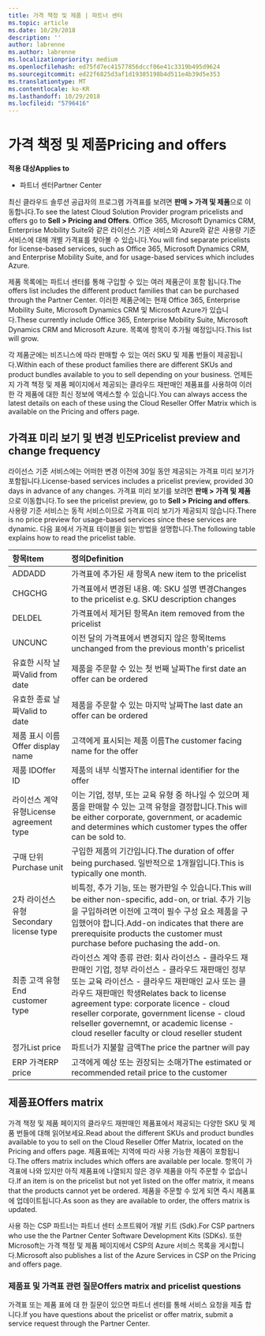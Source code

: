 ```yaml
---
title: 가격 책정 및 제품 | 파트너 센터
ms.topic: article
ms.date: 10/29/2018
description: ''
author: labrenne
ms.author: labrenne
ms.localizationpriority: medium
ms.openlocfilehash: ed75fd7ec41577856dccf06e41c3319b495d9624
ms.sourcegitcommit: ed22f6825d3af1d19385198b4d511e4b39d5e353
ms.translationtype: MT
ms.contentlocale: ko-KR
ms.lasthandoff: 10/29/2018
ms.locfileid: "5796416"
---
```

# <a name="pricing-and-offers"></a><span data-ttu-id="3d2c4-102">가격 책정 및 제품</span><span class="sxs-lookup"><span data-stu-id="3d2c4-102">Pricing and offers</span></span>

**<span data-ttu-id="3d2c4-103">적용 대상</span><span class="sxs-lookup"><span data-stu-id="3d2c4-103">Applies to</span></span>**

-  <span data-ttu-id="3d2c4-104">파트너 센터</span><span class="sxs-lookup"><span data-stu-id="3d2c4-104">Partner Center</span></span>

<span data-ttu-id="3d2c4-105">최신 클라우드 솔루션 공급자의 프로그램 가격표를 보려면 **판매 > 가격 및 제품**으로 이동합니다.</span><span class="sxs-lookup"><span data-stu-id="3d2c4-105">To see the latest Cloud Solution Provider program pricelists and offers go to **Sell > Pricing and Offers**.</span></span> <span data-ttu-id="3d2c4-106">Office 365, Microsoft Dynamics CRM, Enterprise Mobility Suite와 같은 라이선스 기준 서비스와 Azure와 같은 사용량 기준 서비스에 대해 개별 가격표를 찾아볼 수 있습니다.</span><span class="sxs-lookup"><span data-stu-id="3d2c4-106">You will find separate pricelists for license-based services, such as Office 365, Microsoft Dynamics CRM, and Enterprise Mobility Suite, and for usage-based services which includes Azure.</span></span> 

<span data-ttu-id="3d2c4-107">제품 목록에는 파트너 센터를 통해 구입할 수 있는 여러 제품군이 포함 됩니다.</span><span class="sxs-lookup"><span data-stu-id="3d2c4-107">The offers list includes the different product families that can be purchased through the Partner Center.</span></span> <span data-ttu-id="3d2c4-108">이러한 제품군에는 현재 Office 365, Enterprise Mobility Suite, Microsoft Dynamics CRM 및 Microsoft Azure가 있습니다.</span><span class="sxs-lookup"><span data-stu-id="3d2c4-108">These currently include Office 365, Enterprise Mobility Suite, Microsoft Dynamics CRM and Microsoft Azure.</span></span> <span data-ttu-id="3d2c4-109">목록에 항목이 추가될 예정입니다.</span><span class="sxs-lookup"><span data-stu-id="3d2c4-109">This list will grow.</span></span>

<span data-ttu-id="3d2c4-110">각 제품군에는 비즈니스에 따라 판매할 수 있는 여러 SKU 및 제품 번들이 제공됩니다.</span><span class="sxs-lookup"><span data-stu-id="3d2c4-110">Within each of these product families there are different SKUs and product bundles available to you to sell depending on your business.</span></span> <span data-ttu-id="3d2c4-111">언제든지 가격 책정 및 제품 페이지에서 제공되는 클라우드 재판매인 제품표를 사용하여 이러한 각 제품에 대한 최신 정보에 액세스할 수 있습니다.</span><span class="sxs-lookup"><span data-stu-id="3d2c4-111">You can always access the latest details on each of these using the Cloud Reseller Offer Matrix which is available on the Pricing and offers page.</span></span>

## <a name="pricelist-preview-and-change-frequency"></a><span data-ttu-id="3d2c4-112">가격표 미리 보기 및 변경 빈도</span><span class="sxs-lookup"><span data-stu-id="3d2c4-112">Pricelist preview and change frequency</span></span> 

<span data-ttu-id="3d2c4-113">라이선스 기준 서비스에는 어떠한 변경 이전에 30일 동안 제공되는 가격표 미리 보기가 포함됩니다.</span><span class="sxs-lookup"><span data-stu-id="3d2c4-113">License-based services includes a pricelist preview, provided 30 days in advance of any changes.</span></span> <span data-ttu-id="3d2c4-114">가격표 미리 보기를 보려면 **판매 > 가격 및 제품**으로 이동합니다.</span><span class="sxs-lookup"><span data-stu-id="3d2c4-114">To see the pricelist preview, go to **Sell > Pricing and offers**.</span></span> <span data-ttu-id="3d2c4-115">사용량 기준 서비스는 동적 서비스이므로 가격표 미리 보기가 제공되지 않습니다.</span><span class="sxs-lookup"><span data-stu-id="3d2c4-115">There is no price preview for usage-based services since these services are dynamic.</span></span> <span data-ttu-id="3d2c4-116">다음 표에서 가격표 테이블을 읽는 방법을 설명합니다.</span><span class="sxs-lookup"><span data-stu-id="3d2c4-116">The following table explains how to read the pricelist table.</span></span>

|**<span data-ttu-id="3d2c4-117">항목</span><span class="sxs-lookup"><span data-stu-id="3d2c4-117">Item</span></span>**        |**<span data-ttu-id="3d2c4-118">정의</span><span class="sxs-lookup"><span data-stu-id="3d2c4-118">Definition</span></span>**      |
|:-----------   |:-----------   |
|<span data-ttu-id="3d2c4-119">ADD</span><span class="sxs-lookup"><span data-stu-id="3d2c4-119">ADD</span></span>   |<span data-ttu-id="3d2c4-120">가격표에 추가된 새 항목</span><span class="sxs-lookup"><span data-stu-id="3d2c4-120">A new item to the pricelist</span></span>|
|<span data-ttu-id="3d2c4-121">CHG</span><span class="sxs-lookup"><span data-stu-id="3d2c4-121">CHG</span></span>   |<span data-ttu-id="3d2c4-122">가격표에서 변경된 내용. 예: SKU 설명 변경</span><span class="sxs-lookup"><span data-stu-id="3d2c4-122">Changes to the pricelist e.g. SKU description changes</span></span>|
|<span data-ttu-id="3d2c4-123">DEL</span><span class="sxs-lookup"><span data-stu-id="3d2c4-123">DEL</span></span>   |<span data-ttu-id="3d2c4-124">가격표에서 제거된 항목</span><span class="sxs-lookup"><span data-stu-id="3d2c4-124">An item removed from the pricelist</span></span>|
|<span data-ttu-id="3d2c4-125">UNC</span><span class="sxs-lookup"><span data-stu-id="3d2c4-125">UNC</span></span>   |<span data-ttu-id="3d2c4-126">이전 달의 가격표에서 변경되지 않은 항목</span><span class="sxs-lookup"><span data-stu-id="3d2c4-126">Items unchanged from the previous month's pricelist</span></span>   |
|<span data-ttu-id="3d2c4-127">유효한 시작 날짜</span><span class="sxs-lookup"><span data-stu-id="3d2c4-127">Valid from date</span></span>   |<span data-ttu-id="3d2c4-128">제품을 주문할 수 있는 첫 번째 날짜</span><span class="sxs-lookup"><span data-stu-id="3d2c4-128">The first date an offer can be ordered</span></span>    |
|<span data-ttu-id="3d2c4-129">유효한 종료 날짜</span><span class="sxs-lookup"><span data-stu-id="3d2c4-129">Valid to date</span></span>   |<span data-ttu-id="3d2c4-130">제품을 주문할 수 있는 마지막 날짜</span><span class="sxs-lookup"><span data-stu-id="3d2c4-130">The last date an offer can be ordered</span></span>   |
|<span data-ttu-id="3d2c4-131">제품 표시 이름</span><span class="sxs-lookup"><span data-stu-id="3d2c4-131">Offer display name</span></span>   |<span data-ttu-id="3d2c4-132">고객에게 표시되는 제품 이름</span><span class="sxs-lookup"><span data-stu-id="3d2c4-132">The customer facing name for the offer</span></span>   |
|<span data-ttu-id="3d2c4-133">제품 ID</span><span class="sxs-lookup"><span data-stu-id="3d2c4-133">Offer ID</span></span>   |<span data-ttu-id="3d2c4-134">제품의 내부 식별자</span><span class="sxs-lookup"><span data-stu-id="3d2c4-134">The internal identifier for the offer</span></span>   |
|<span data-ttu-id="3d2c4-135">라이선스 계약 유형</span><span class="sxs-lookup"><span data-stu-id="3d2c4-135">License agreement type</span></span>   |<span data-ttu-id="3d2c4-136">이는 기업, 정부, 또는 교육 유형 중 하나일 수 있으며 제품을 판매할 수 있는 고객 유형을 결정합니다.</span><span class="sxs-lookup"><span data-stu-id="3d2c4-136">This will be either corporate, government, or academic and determines which customer types the offer can be sold to.</span></span>|
|<span data-ttu-id="3d2c4-137">구매 단위</span><span class="sxs-lookup"><span data-stu-id="3d2c4-137">Purchase unit</span></span>   |<span data-ttu-id="3d2c4-138">구입한 제품의 기간입니다.</span><span class="sxs-lookup"><span data-stu-id="3d2c4-138">The duration of offer being purchased.</span></span> <span data-ttu-id="3d2c4-139">일반적으로 1개월입니다.</span><span class="sxs-lookup"><span data-stu-id="3d2c4-139">This is typically one month.</span></span>   |
|<span data-ttu-id="3d2c4-140">2차 라이선스 유형</span><span class="sxs-lookup"><span data-stu-id="3d2c4-140">Secondary license type</span></span>   |<span data-ttu-id="3d2c4-141">비특정, 추가 기능, 또는 평가판일 수 있습니다.</span><span class="sxs-lookup"><span data-stu-id="3d2c4-141">This will be either non-specific, add-on, or trial.</span></span> <span data-ttu-id="3d2c4-142">추가 기능을 구입하려면 이전에 고객이 필수 구성 요소 제품을 구입했어야 합니다.</span><span class="sxs-lookup"><span data-stu-id="3d2c4-142">Add-on indicates that there are prerequisite products the customer must purchase before puchasing the add-on.</span></span>|
|<span data-ttu-id="3d2c4-143">최종 고객 유형</span><span class="sxs-lookup"><span data-stu-id="3d2c4-143">End customer type</span></span>   |<span data-ttu-id="3d2c4-144">라이선스 계약 종류 관련: 회사 라이선스 - 클라우드 재판매인 기업, 정부 라이선스 - 클라우드 재판매인 정부 또는 교육 라이선스 - 클라우드 재판매인 교사 또는 클라우드 재판매인 학생</span><span class="sxs-lookup"><span data-stu-id="3d2c4-144">Relates back to license agreement type: corporate licence - cloud reseller corporate, government license - cloud relseller governemnt, or academic license - cloud reseller faculty or cloud reseller student</span></span>   |
|<span data-ttu-id="3d2c4-145">정가</span><span class="sxs-lookup"><span data-stu-id="3d2c4-145">List price</span></span>   |<span data-ttu-id="3d2c4-146">파트너가 지불할 금액</span><span class="sxs-lookup"><span data-stu-id="3d2c4-146">The price the partner will pay</span></span>   |
|<span data-ttu-id="3d2c4-147">ERP 가격</span><span class="sxs-lookup"><span data-stu-id="3d2c4-147">ERP price</span></span>   |<span data-ttu-id="3d2c4-148">고객에게 예상 또는 권장되는 소매가</span><span class="sxs-lookup"><span data-stu-id="3d2c4-148">The estimated or recommended retail price to the customer</span></span>   |

## <a name="offers-matrix"></a><span data-ttu-id="3d2c4-149">제품표</span><span class="sxs-lookup"><span data-stu-id="3d2c4-149">Offers matrix</span></span>

<span data-ttu-id="3d2c4-150">가격 책정 및 제품 페이지의 클라우드 재판매인 제품표에서 제공되는 다양한 SKU 및 제품 번들에 대해 읽어보세요.</span><span class="sxs-lookup"><span data-stu-id="3d2c4-150">Read about the different SKUs and product bundles available to you to sell on the Cloud Reseller Offer Matrix, located on the Pricing and offers page.</span></span> <span data-ttu-id="3d2c4-151">제품표에는 지역에 따라 사용 가능한 제품이 포함됩니다.</span><span class="sxs-lookup"><span data-stu-id="3d2c4-151">The offers matrix includes which offers are available per locale.</span></span> <span data-ttu-id="3d2c4-152">항목이 가격표에 나와 있지만 아직 제품표에 나열되지 않은 경우 제품을 아직 주문할 수 없습니다.</span><span class="sxs-lookup"><span data-stu-id="3d2c4-152">If an item is on the pricelist but not yet listed on the offer matrix, it means that the products cannot yet be ordered.</span></span> <span data-ttu-id="3d2c4-153">제품을 주문할 수 있게 되면 즉시 제품표에 업데이트됩니다.</span><span class="sxs-lookup"><span data-stu-id="3d2c4-153">As soon as they are available to order, the offers matrix is updated.</span></span>

<span data-ttu-id="3d2c4-154">사용 하는 CSP 파트너는 파트너 센터 소프트웨어 개발 키트 (Sdk).</span><span class="sxs-lookup"><span data-stu-id="3d2c4-154">For CSP partners who use the the Partner Center Software Development Kits (SDKs).</span></span> <span data-ttu-id="3d2c4-155">또한 Microsoft는 가격 책정 및 제품 페이지에서 CSP의 Azure 서비스 목록을 게시합니다.</span><span class="sxs-lookup"><span data-stu-id="3d2c4-155">Microsoft also publishes a list of the Azure Services in CSP on the Pricing and offers page.</span></span>

### <a name="offers-matrix-and-pricelist-questions"></a><span data-ttu-id="3d2c4-156">제품표 및 가격표 관련 질문</span><span class="sxs-lookup"><span data-stu-id="3d2c4-156">Offers matrix and pricelist questions</span></span>

<span data-ttu-id="3d2c4-157">가격표 또는 제품 표에 대 한 질문이 있으면 파트너 센터를 통해 서비스 요청을 제출 합니다.</span><span class="sxs-lookup"><span data-stu-id="3d2c4-157">If you have questions about the pricelist or offer matrix, submit a service request through the Partner Center.</span></span>
